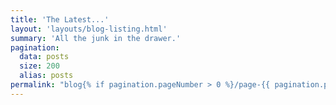 ```yaml
---
title: 'The Latest...'
layout: 'layouts/blog-listing.html'
summary: 'All the junk in the drawer.'
pagination:
  data: posts
  size: 200
  alias: posts
permalink: "blog{% if pagination.pageNumber > 0 %}/page-{{ pagination.pageNumber }}{% endif %}/index.html"
---
```


